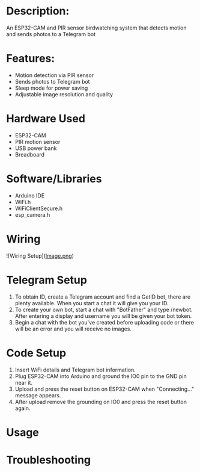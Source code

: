 # Description:
An ESP32-CAM and PIR sensor birdwatching system that detects motion and sends photos to a Telegram bot
# Features:
* Motion detection via PIR sensor
* Sends photos to Telegram bot
* Sleep mode for power saving
* Adjustable image resolution and quality
# Hardware Used
* ESP32-CAM
* PIR motion sensor
* USB power bank
* Breadboard
# Software/Libraries
* Arduino IDE
* WiFi.h
* WiFiClientSecure.h
* esp_camera.h
# Wiring
![Wiring Setup]([Image.png](https://github.com/Jack-Tack/Birdwatcher/edit/main/wiring.png "Wiring"))
# Telegram Setup
1. To obtain ID, create a Telegram account and find a GetID bot, there are plenty available. When you start a chat it will give you your ID.
2. To create your own bot, start a chat with "BotFather" and type /newbot. After entering a display and username you will be given your bot token.
3. Begin a chat with the bot you've created before uploading code or there will be an error and you will receive no images.
# Code Setup
1. Insert WiFi details and Telegram bot information.
2. Plug ESP32-CAM into Arduino and ground the IO0 pin to the GND pin near it.
3. Upload and press the reset button on ESP32-CAM when "Connecting..." message appears.
4. After upload remove the grounding on IO0 and press the reset button again.
# Usage
# Troubleshooting
